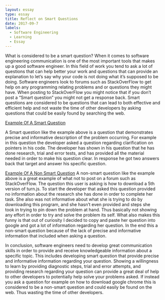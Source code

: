 ```yaml
---
layout: essay
type: essay
title: Reflect on Smart Questions
date: 2017-09-7
labels:
  - Software Engineering
  - Learning
  - Essay
---
```

What is considered to be a smart question? When it comes to software engineering communication is one of the most important tools that
makes up a good software engineer. In this field of work you tend to ask a lot of questions that can help better your work and questions
that can provide an explanation to let’s say why your code is not doing what it’s supposed to be doing.  Software engineers look to
forums such as StackOverFlow to get help on any programming relating problems and or questions they might have. When posting to
StackOverFlow you might notice that if you don’t post a “Smart question” you might not get a response back. Smart questions are
considered to be questions that can lead to both effective and efficient help and not waste the time of other developers by asking
questions that could be easily found by searching the web. 

[Example Of A Smart Question]( https://stackoverflow.com/questions/46110797/why-is-dereferenced-element-in-const-vector-of-int-pointers-mutable)

A Smart question like the example above is a question that demonstrates precise and informative description of the problem occurring. For
example in this question the developer asked a question regarding clarification on pointers in his code. The developer has shown in his
question that he has done research, trial and error tests, and has provided all the material needed in order to make his question clear. In
response he got two answers back that target and answer his specific question. 

[Example Of A Non Smart Question]( https://stackoverflow.com/questions/46110142/how-to-download-5th-version-of-turn-js)
A non-smart question like the example above is a great example of what not to post on a forum such as StackOverFlow. The question this user
is asking is how to download a 5th version of turn.js. To start the developer that asked this question provided no information about the
research she has done in order to complete her task. She also was not informative about what she is trying to do by downloading this
program, and she hasn’t even provided and steps she took in trying to pin down the problem at hand. Thus basically not showing any effort
in order to try and solve the problem its self. What also makes this funny is that out of curiosity I decided to copy and paste her
question into google and got a lot of information regarding her question. In the end this a non-smart question because of the lack of
precise and informative information that included when asking a question.

In conclusion, software engineers need to develop great communication skills in order to provide and receive knowledgeable information
about a specific topic. This includes developing smart question that provide precise and informative information regarding your question.
Showing a willingness to learn by providing diagnostic steps, trial and error attempts, and providing research regarding your question can
provide a great deal of help to other developers to potentially help solve your problems asked. If instead you ask a question for example
on how to download google chrome this is considered to be a non-smart question and could easily be found on the web. Thus wasting the time
of other developers.
 
